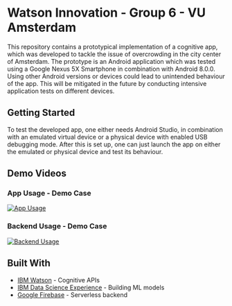 # Watson Innovation - Group 6 - VU Amsterdam 

This repository contains a prototypical implementation of a cognitive app, which was developed to tackle the issue of overcrowding in the city center of Amsterdam. 
The prototype is an Android application which was tested using a Google Nexus 5X Smartphone in combination with Android 8.0.0. Using other Android versions or devices could lead to unintended behaviour of the app. 
This will be mitigated in the future by conducting intensive application tests on different devices. 

## Getting Started

To test the developed app, one either needs Android Studio, in combination with an emulated virtual device or a physical device with enabled USB debugging mode.
After this is set up, one can just launch the app on either the emulated or physical device and test its behaviour.


## Demo Videos

### App Usage - Demo Case
[![App Usage](https://img.youtube.com/vi/LVnY0FYkQG0/0.jpg)](http://www.youtube.com/watch?v=LVnY0FYkQG0)

### Backend Usage - Demo Case
[![Backend Usage](https://img.youtube.com/vi/HFoyjKPvvuA/0.jpg)](http://www.youtube.com/watch?v=HFoyjKPvvuA)

## Built With

* [IBM Watson](https://www.ibm.com/watson/) - Cognitive APIs
* [IBM Data Science Experience](https://datascience.ibm.com/) - Building ML models
* [Google Firebase](https://firebase.google.com/) - Serverless backend

